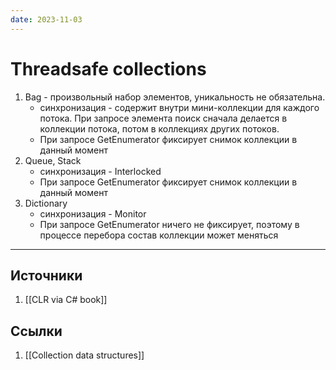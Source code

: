 ```yaml
---
date: 2023-11-03
---
```

# Threadsafe collections

1. Bag - произвольный набор элементов, уникальность не обязательна. 
    - синхронизация - содержит внутри мини-коллекции для каждого потока. При запросе элемента поиск сначала делается в коллекции потока, потом в коллекциях других потоков.
    - При запросе GetEnumerator фиксирует снимок коллекции в данный момент
2. Queue, Stack
    - синхронизация - Interlocked
    - При запросе GetEnumerator фиксирует снимок коллекции в данный момент
3. Dictionary
    - синхронизация - Monitor
    - При запросе GetEnumerator ничего не фиксирует, поэтому в процессе перебора состав коллекции может меняться

---

## Источники

1. [[CLR via C# book]]

## Ссылки

1. [[Collection data structures]]
